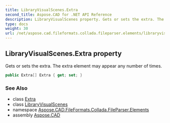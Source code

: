 ```yaml
---
title: LibraryVisualScenes.Extra
second_title: Aspose.CAD for .NET API Reference
description: LibraryVisualScenes property. Gets or sets the extra. The extra element may appear any number of times
type: docs
weight: 30
url: /net/aspose.cad.fileformats.collada.fileparser.elements/libraryvisualscenes/extra/
---
```

## LibraryVisualScenes.Extra property

Gets or sets the extra. The extra element may appear any number of times.

```csharp
public Extra[] Extra { get; set; }
```

### See Also

* class [Extra](../../extra/)
* class [LibraryVisualScenes](../)
* namespace [Aspose.CAD.FileFormats.Collada.FileParser.Elements](../../libraryvisualscenes/)
* assembly [Aspose.CAD](../../../)


